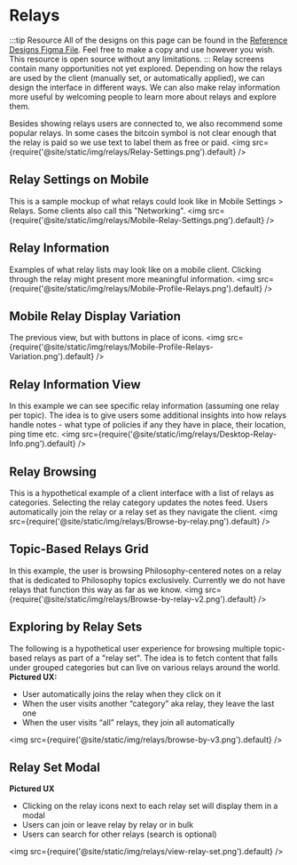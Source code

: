 # Relays
:::tip Resource
All of the designs on this page can be found in the [Reference Designs Figma File](https://www.figma.com/file/C2ztFLDxihrfturW7Q6kbj/Reference-Components?type=design&node-id=213%3A11495&mode=design&t=qbn9PiAj1v6RWRwM-1). Feel free to make a copy and use however you wish. This resource is open source without any limitations.
:::
Relay screens contain many opportunities not yet explored. Depending on how the relays are used by the client (manually set, or automatically applied), we can design the interface in different ways. We can also make relay information more useful by welcoming people to learn more about relays and explore them. 

Besides showing relays users are connected to, we also recommend some popular relays. In some cases the bitcoin symbol is not clear enough that the relay is paid so we use text to label them as free or paid. 
<img src={require('@site/static/img/relays/Relay-Settings.png').default} />

## Relay Settings on Mobile
This is a sample mockup of what relays could look like in Mobile Settings > Relays. Some clients also call this "Networking". 
<img src={require('@site/static/img/relays/Mobile-Relay-Settings.png').default} />

## Relay Information
Examples of what relay lists may look like on a mobile client. Clicking through the relay might present more meaningful information.
<img src={require('@site/static/img/relays/Mobile-Profile-Relays.png').default} />

## Mobile Relay Display Variation
The previous view, but with buttons in place of icons.
<img src={require('@site/static/img/relays/Mobile-Profile-Relays-Variation.png').default} />

## Relay Information View
In this example we can see specific relay information (assuming one relay per topic). The idea is to give users some additional insights into how relays handle notes - what type of policies if any they have in place, their location, ping time etc. 
<img src={require('@site/static/img/relays/Desktop-Relay-Info.png').default} />

## Relay Browsing
This is a hypothetical example of a client interface with a list of relays as categories. Selecting the relay category updates the notes feed. Users automatically join the relay or a relay set as they navigate the client.
<img src={require('@site/static/img/relays/Browse-by-relay.png').default} />

## Topic-Based Relays Grid
In this example, the user is browsing Philosophy-centered notes on a relay that is dedicated to Philosophy topics exclusively. Currently we do not have relays that function this way as far as we know.
<img src={require('@site/static/img/relays/Browse-by-relay-v2.png').default} />

## Exploring by Relay Sets
The following is a hypothetical user experience for browsing multiple topic-based relays as part of a "relay set". The idea is to fetch content that falls under grouped categories but can live on various relays around the world.
**Pictured UX:**
- User automatically joins the relay when they click on it
- When the user visits another “category” aka relay, they leave the last one
- When the user visits “all” relays, they join all automatically

<img src={require('@site/static/img/relays/browse-by-v3.png').default} />

## Relay Set Modal
**Pictured UX**
- Clicking on the relay icons next to each relay set will display them in a modal
- Users can join or leave relay by relay or in bulk
- Users can search for other relays (search is optional)
  
<img src={require('@site/static/img/relays/view-relay-set.png').default} />
